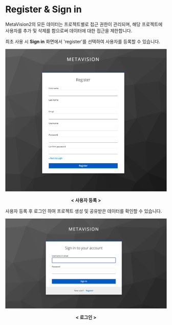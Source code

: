 # Register & Sign in

MetaVision2의 모든 데이터는 프로젝트별로 접근 권한이 관리되며, 해당 프로젝트에 사용자를 추가 및 삭제를 함으로써 데이터에 대한 접근을 제한합니다.


최초 사용 시 <b>Sign in</b> 화면에서 'register'를 선택하여 사용자를 등록할 수 있습니다.

![MetaVision2 Register](./images/metavision2_register_preview.png)
<center><b>< 사용자 등록 ></b></center>


사용자 등록 후 로그인 하여 프로젝트 생성 및 공유받은 데이터를 확인할 수 있습니다.

![MetaVision2 Architecture](./images/metavision2_signin_preview.png)
<center><b>< 로그인 ></b></center>